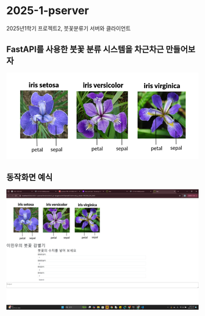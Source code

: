 # 2025-1-pserver
2025년1학기 프로젝트2, 붓꽃분류기 서버와 클라이언트


## FastAPI를 사용한 붓꽃 분류 시스템을 차근차근 만들어보자

<img src = iris.webp>

## 동작화면 예식 ##
<img src = pserver_week3.png >
